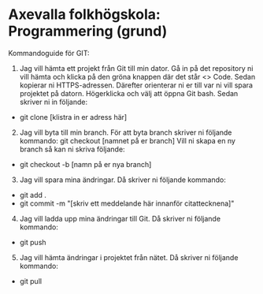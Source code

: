 # Axevalla folkhögskola: Programmering (grund)

Kommandoguide för GIT:

1. Jag vill hämta ett projekt från Git till min dator.
Gå in på det repository ni vill hämta och klicka på den gröna knappen där det står <> Code. Sedan kopierar ni HTTPS-adressen. Därefter orienterar ni er till var ni vill spara projektet på datorn. Högerklicka och välj att öppna Git bash. Sedan skriver ni in följande: 
* git clone [klistra in er adress här]

2. Jag vill byta till min branch.
För att byta branch skriver ni följande kommando: git checkout [namnet på er branch]
Vill ni skapa en ny branch så kan ni skriva följande: 
* git checkout -b [namn på er nya branch]

3. Jag vill spara mina ändringar. Då skriver ni följande kommando:
* git add .
* git commit -m "[skriv ett meddelande här innanför citattecknena]"

4. Jag vill ladda upp mina ändringar till Git. Då skriver ni följande kommando:
* git push

5. Jag vill hämta ändringar i projektet från nätet. Då skriver ni följande kommando:
* git pull
